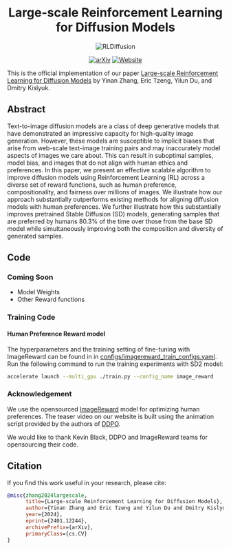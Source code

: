 <div align="center">

<!-- TITLE -->
# **Large-scale Reinforcement Learning for Diffusion Models**
![RLDiffusion](../docs/rl_diffusion/static/rl_vis_progression/tasks_progression_teaser.png)

[![arXiv](https://img.shields.io/badge/cs.LG-arXiv:2401.12244-b31b1b.svg)](https://arxiv.org/abs/2401.12244)
[![Website](https://img.shields.io/badge/🌎-Website-blue.svg)](https://pinterest.github.io/atg-research/rl-diffusion/)
</div>

This is the official implementation of our paper [Large-scale Reinforcement Learning for Diffusion Models](https://arxiv.org/abs/2401.12244) by Yinan Zhang, Eric Tzeng, Yilun Du, and Dmitry Kislyuk.


<!-- DESCRIPTION -->
## Abstract
Text-to-image diffusion models are a class of deep generative models that have demonstrated an impressive capacity for high-quality image generation. However, these models are susceptible to implicit biases that arise from web-scale text-image training pairs and may inaccurately model aspects of images we care about. This can result in suboptimal samples, model bias, and images that do not align with human ethics and preferences. In this paper, we present an effective scalable algorithm to improve diffusion models using Reinforcement Learning (RL) across a diverse set of reward functions, such as human preference, compositionality, and fairness over millions of images. We illustrate how our approach substantially outperforms existing methods for aligning diffusion models with human preferences. We further illustrate how this substantially improves pretrained Stable Diffusion (SD) models, generating samples that are preferred by humans 80.3% of the time over those from the base SD model while simultaneously improving both the composition and diversity of generated samples.

## Code

### Coming Soon
- Model Weights
- Other Reward functions


### Training Code


#### Human Preference Reward model
The hyperparameters and the training setting of fine-tuning with ImageReward can be found in in [configs/imagereward_train_configs.yaml](https://github.com/pinterest/atg-research/blob/main/joint-rl-diffusion/configs/imagereward_train_configs.yaml). Run the following command to run the training experiments with SD2 model: 


```bash
accelerate launch --multi_gpu ./train.py --config_name image_reward
```


### Acknowledgement

We use the opensourced [ImageReward](https://github.com/THUDM/ImageReward/tree/main) model for optimizing human preferences. The teaser video on our website is built using the animation script provided by the authors of [DDPO](https://github.com/jannerm/ddpo).

We would like to thank Kevin Black, DDPO and ImageReward teams for opensourcing their code.


## Citation

If you find this work useful in your research, please cite:

```bibtex
@misc{zhang2024largescale,
      title={Large-scale Reinforcement Learning for Diffusion Models}, 
      author={Yinan Zhang and Eric Tzeng and Yilun Du and Dmitry Kislyuk},
      year={2024},
      eprint={2401.12244},
      archivePrefix={arXiv},
      primaryClass={cs.CV}
}
```



